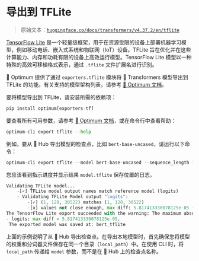 # 导出到 TFLite

> 原始文本：[`huggingface.co/docs/transformers/v4.37.2/en/tflite`](https://huggingface.co/docs/transformers/v4.37.2/en/tflite)

[TensorFlow Lite](https://www.tensorflow.org/lite/guide) 是一个轻量级框架，用于在资源受限的设备上部署机器学习模型，例如移动电话、嵌入式系统和物联网（IoT）设备。TFLite 旨在优化并在这些计算能力、内存和功耗有限的设备上高效运行模型。TensorFlow Lite 模型以一种特殊的高效可移植格式表示，通过 `.tflite` 文件扩展名进行识别。

🤗 Optimum 提供了通过 `exporters.tflite` 模块将 🤗 Transformers 模型导出到 TFLite 的功能。有关支持的模型架构列表，请参考 [🤗 Optimum 文档](https://huggingface.co/docs/optimum/exporters/tflite/overview)。

要将模型导出到 TFLite，请安装所需的依赖项：

```py
pip install optimum[exporters-tf]
```

要查看所有可用参数，请参考 [🤗 Optimum 文档](https://huggingface.co/docs/optimum/main/en/exporters/tflite/usage_guides/export_a_model)，或在命令行中查看帮助：

```py
optimum-cli export tflite --help
```

例如，要从 🤗 Hub 导出模型的检查点，比如 `bert-base-uncased`，请运行以下命令：

```py
optimum-cli export tflite --model bert-base-uncased --sequence_length 128 bert_tflite/
```

您应该看到指示进度并显示结果 `model.tflite` 保存位置的日志。

```py
Validating TFLite model...
	-[✓] TFLite model output names match reference model (logits)
	- Validating TFLite Model output "logits":
		-[✓] (1, 128, 30522) matches (1, 128, 30522)
		-[x] values not close enough, max diff: 5.817413330078125e-05 (atol: 1e-05)
The TensorFlow Lite export succeeded with the warning: The maximum absolute difference between the output of the reference model and the TFLite exported model is not within the set tolerance 1e-05:
- logits: max diff = 5.817413330078125e-05.
 The exported model was saved at: bert_tflite
```

上面的示例说明了从 🤗 Hub 导出检查点。在导出本地模型时，首先确保您将模型的权重和分词器文件保存在同一个目录（`local_path`）中。在使用 CLI 时，将 `local_path` 传递给 `model` 参数，而不是在 🤗 Hub 上的检查点名称。

